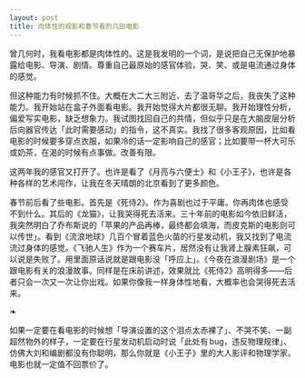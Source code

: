 ```yaml
---
layout: post
title: 肉体性的观影和春节看的几部电影
---
```


曾几何时，我看电影都是肉体性的。这是我发明的一个词，是说把自己无保护地暴露给电影、导演、剧情。尊重自己最原始的感官体验，哭、笑、或是电流通过身体的感觉。

但这种能力有时候抓不住。大概在大二大三附近、去了温哥华之后，我丧失了这种能力。我开始站在盒子外面看电影。我开始觉得大片都很无聊。我开始理性分析，偏爱写实电影，缺乏想象力。我试图找回自己的共情，但似乎只是在大脑皮层分析后向器官传达「此时需要感动」的指令，这不真实。我找了很多客观原因，比如看电影的时候要多穿点衣服，如果冷的话一定影响自己的感官；比如要带一杯大可乐或奶茶，在渴的时候有点事做。改善有限。

这两年我的感官又打开了。也许是看了《月亮与六便士》和《小王子》，也许是各种各样的艺术闯作，让我在冬天晴朗的北京看到了更多颜色。

春节前后看了些电影。首先是《死侍2》。作为喜剧也过于平庸。你再肉体也感受不到什么。其后的《龙猫》，让我哭得死去活来。三十年前的电影如今依旧鲜活，我突然明白了乔布斯说的「苹果的产品再棒，最终都会填海，而皮克斯的电影则可以传世」。看到《流浪地球》几百个冒着蓝色火苗的行星发动机，我又找到了电流流过身体的感觉。《飞驰人生》作为一个赛车片，居然没有让我肾上腺素狂飙，可以说是失败了。用里面原话说就是跟电影没「呼应上」。《今夜在浪漫剧场》是一个跟电影有关的浪漫故事。同样是在床前讲述，效果就比《死侍2》高明得多——后者只会一次又一次让你出戏。如果你像我一样身体性地看，大概率也会哭得死去活来。

❧

如果一定要在看电影的时候想「导演设置的这个泪点太赤裸了」、不哭不笑、一副超然物外的样子，一定要在行星发动机启动时说「此处有 bug，违反物理规律」、仿佛大刘和编剧都没有你聪明，那么你就是《小王子》里的大人影评和物理学家。电影也就一定值不回票价了。
